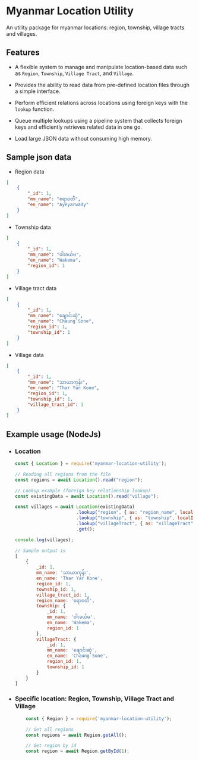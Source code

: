 # Myanmar Location Utility

An utility package for myanmar locations: region, township, village tracts and villages.

## Features
- A flexible system to manage and manipulate location-based data such as `Region`, `Township`, `Village Tract`, and `Village`.

- Provides the ability to read data from pre-defined location files through a simple interface.

- Perform efficient relations across locations using foreign keys with the `lookup` function.

- Queue multiple lookups using a pipeline system that collects foreign keys and efficiently retrieves related data in one go.

- Load large JSON data without consuming high memory.

## Sample json data
- Region data
```json
[
    {
        "_id": 1,
        "mm_name": "ဧရာဝတီ",
        "en_name": "Ayeyarwady"
    }
]
```
- Township data
```json
[
    {
        "_id": 1,
        "mm_name": "ဝါးခယ်မ",
        "en_name": "Wakema",
        "region_id": 1
    }
]
```
- Village tract data
```json
[
    {
        "_id": 1,
        "mm_name": "ချောင်းဆုံ",
        "en_name": "Chaung Sone",
        "region_id": 1,
        "township_id": 1
    }
]
```
- Village data
```json
[
    {
        "_id": 1,
        "mm_name": "သာယာကုန်း",
        "en_name": "Thar Yar Kone",
        "region_id": 1,
        "township_id": 1,
        "village_tract_id": 1
    }
]
```

## Example usage (NodeJs)
- ### Location
    ```js
    const { Location } = require('myanmar-location-utility');

    // Reading all regions from the file
    const regions = await Location().read("region");

    // Lookup example (foreign key relationship lookup)
    const existingData = await Location().read("village");

    const villages = await Location(existingData)
                           .lookup("region", { as: "region_name", localId: "region_id", result: { select: "mm_name" } })
                           .lookup("township", { as: "township", localId: "township_id" })
                           .lookup("villageTract", { as: "villageTract", localId: "village_tract_id" })
                           .get();
    
    console.log(villages);

    // Sample output is
    [
        {
            _id: 1,
            mm_name: 'သာယာကုန်း',
            en_name: 'Thar Yar Kone',
            region_id: 1,
            township_id: 1,
            village_tract_id: 1,
            region_name: 'ဧရာဝတီ',
            township: { 
                _id: 1, 
                mm_name: 'ဝါးခယ်မ', 
                en_name: 'Wakema', 
                region_id: 1 
            },
            villageTract: {
                _id: 1,
                mm_name: 'ချောင်းဆုံ',
                en_name: 'Chaung Sone',
                region_id: 1,
                township_id: 1
            }
        }
    ]

    ```

- ### Specific location: Region, Township, Village Tract and Village
    ```js
        const { Region } = require('myanmar-location-utility');

        // Get all regions
        const regions = await Region.getAll();

        // Get region by id
        const region = await Region.getById(1);
    ```





